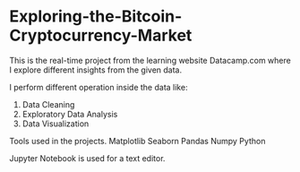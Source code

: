 # Exploring-the-Bitcoin-Cryptocurrency-Market
This is the real-time project from the learning website Datacamp.com where I explore different insights from the given data.

I perform different operation inside the data like:
1. Data Cleaning
2. Exploratory Data Analysis
3. Data Visualization

Tools used in the projects.
	Matplotlib
	Seaborn
	Pandas
	Numpy
	Python

Jupyter Notebook is used for a text editor.
